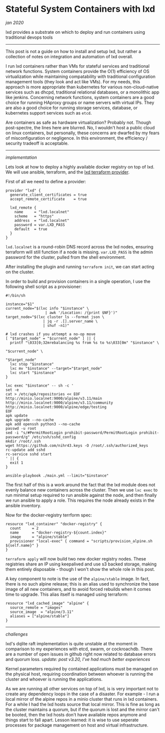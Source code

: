 # Stateful System Containers with lxd

_jan 2020_

lxd provides a substrate on which to deploy and run containers using traditional devops tools

---

This post is not a guide on how to install and setup lxd, but rather a collection of notes on integration and automation of lxd overall.

I run lxd containers rather than VMs for stateful services and traditional network functions.  System containers provide the O(1) efficiency of OS virtualization while maintaining compatability with traditional configuration management tools (they look and act like VMs).  For my needs, this approach is more appropriate than kubernetes for various non-cloud-native services such as dhcpd, traditional relational databases, or a monolithic app like jenkins.  Concerning network functions, system containers are a good choice for running HAproxy groups or name servers with virtual IPs.  They are also a good choice for running storage services, database, or kubernetes support services such as `etcd`.

Are containers as safe as hardware virtualization?  Probably not.  Though post-spectre, the lines here are blurred.  No, I wouldn't host a public cloud on linux containers, but personally, these concerns are dwarfed by my fears of misconfiguration or negligence.  In this environment, the efficiency / security tradeoff is acceptable.

---

_implementation_

Lets look at how to deploy a highly available docker registry on top of lxd.  We will use ansible, terraform, and the [lxd terraform provider](https://github.com/sl1pm4t/terraform-provider-lxd).

First of all we need to define a provider:

```
provider "lxd" {
  generate_client_certificates = true
  accept_remote_certificate    = true

  lxd_remote {
    name     = "lxd.localnet"
    scheme   = "https"
    address  = "lxd.localnet"
    password = var.LXD_PASS
    default  = true
  }
}
```

`lxd.localnet` is a round-robin DNS record across the lxd nodes, ensuring terraform will still function if a node is missing.  `var.LXD_PASS` is the admin password for the cluster, pulled from the shell environment.

After installing the plugin and running `terraform init`, we can start acting on the cluster.

In order to build and provision containers in a single operation, I use the following shell script as a provisioner:

```
#!/bin/sh

instance="$1"
current_node="$(lxc info "$instance" \
                  | awk '/Location: /{print $NF}')"
target_node="$(lxc cluster ls --format json \
                 | jq -r .[].server_name \
                 | shuf -n1)"

# lxd crashes if you attempt a no-op move
[ "$target_node" = "$current_node" ] || {
  printf "\033[0;32mrebalancing %s from %s to %s\033[0m" "$instance" \
                                                         "$current_node" \
                                                         "$target_node"
  lxc stop "$instance"
  lxc mv "$instance" --target="$target_node"
  lxc start "$instance"
}

lxc exec "$instance" -- sh -c '
set -e
cat > /etc/apk/repositories << EOF
http://minio.localnet:9000/alpine/v3.11/main
http://minio.localnet:9000/alpine/v3.11/community
http://minio.localnet:9000/alpine/edge/testing
EOF
apk update
apk upgrade --no-cache
apk add openssh python3 --no-cache
passwd -u root
sed -i "s/#PermitRootLogin prohibit-password/PermitRootLogin prohibit-password/g" /etc/ssh/sshd_config
mkdir /root/.ssh
wget https://github.com/nihr43.keys -O /root/.ssh/authorized_keys
rc-update add sshd
rc-service sshd start
' || {
  exit 1
}

ansible-playbook ./main.yml --limit="$instance"
```

The first half of this is a work around the fact that the lxd module does not evenly balance new containers across the cluster.  Then we use `lxc exec` to run minimal setup required to run ansible against the node, and then finally we run ansible to apply a role.  This requires the node already exists in the ansible inventory.

Now for the docker-registry terrform spec:

```
resource "lxd_container" "docker-registry" {
  count     = 2
  name      = "docker-registry-${count.index}"
  image     = "alpine/stable"
  provisioner "local-exec" { command = "scripts/provision_alpine.sh ${self.name}" }
}
```

`terraform apply` will now build two new docker registry nodes.  These registries share an IP using keepalived and use s3 backed storage, making them entirely disposable - though I won't show the whole role in this post.

A key component to note is the use of the `alpine/stable` image.  In fact, there is no such alpine release; this is an alias used to synchronize the base image of all new containers, and to avoid forced rebuilds when it comes time to upgrade.  This alias itself is managed using terraform:

```
resource "lxd_cached_image" "alpine" {
  source_remote = "images"
  source_image  = "alpine/3.11"
  aliases = ["alpine/stable"]
}
```

---

_challenges_

lxd's dqlite raft implementation is quite unstable at the moment in comparison to my experiences with etcd, swarm, or cockroachdb.  There are a number of open issues in github right now related to database errors and quorum loss.  _update: post v3.20, I've had much better experiences_

Kernel parameters required by contained applications must be managed on the physical host, requiring coordination between whoever is running the cluster and whoever is running the applications.

As we are running all other services on top of lxd, is is very important not to create any dependency loops in the case of a disaster.  For example - I run a local mirror of the alpine repos in a minio cluster that runs in lxd containers.  For a while I had the lxd hosts source that local mirror.  This is fine as long as the cluster maintains a quorum, but if the quorum is lost and the mirror can't be booted, then the lxd hosts don't have available repos anymore and things start to fall apart.  Lesson learned: it is wise to use seperate processes for package management on host and virtual infrastructure.

